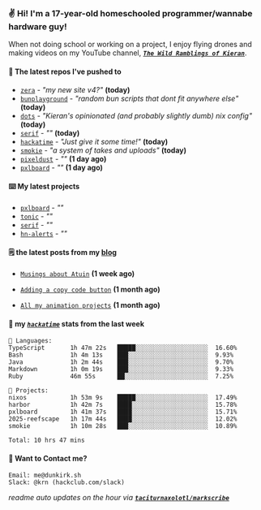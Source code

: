 ### ✌️ Hi! I'm a 17-year-old homeschooled programmer/wannabe hardware guy!

When not doing school or working on a project, I enjoy flying drones and making videos on my YouTube channel, [**_`The Wild Ramblings of Kieran`_**](https://youtube.com/@kieran.rambles).

#### 👷 The latest repos I've pushed to

- [`zera`](https://github.com/taciturnaxolotl/zera) - _"my new site v4?"_ **(today)**
- [`bunplayground`](https://github.com/taciturnaxolotl/bunplayground) - _"random bun scripts that dont fit anywhere else"_ **(today)**
- [`dots`](https://github.com/taciturnaxolotl/dots) - _"Kieran's opinionated (and probably slightly dumb) nix config"_ **(today)**
- [`serif`](https://github.com/taciturnaxolotl/serif) - _""_ **(today)**
- [`hackatime`](https://github.com/hackclub/hackatime) - _"Just give it some time!"_ **(today)**
- [`smokie`](https://github.com/taciturnaxolotl/smokie) - _"a system of takes and uploads"_ **(today)**
- [`pixeldust`](https://github.com/hackclub/pixeldust) - _""_ **(1 day ago)**
- [`pxlboard`](https://github.com/taciturnaxolotl/pxlboard) - _""_ **(1 day ago)**

#### ⌨️ My latest projects

- [`pxlboard`](https://github.com/taciturnaxolotl/pxlboard) - _""_
- [`tonic`](https://github.com/taciturnaxolotl/tonic) - _""_
- [`serif`](https://github.com/taciturnaxolotl/serif) - _""_
- [`hn-alerts`](https://github.com/taciturnaxolotl/hn-alerts) - _""_

#### 🗒️ the latest posts from my [blog](https://dunkirk.sh)

- [`Musings about Atuin`](https://dunkirk.sh/blog/atuin/) **(1 week ago)**

- [`Adding a copy code button`](https://dunkirk.sh/blog/adding-a-copy-button/) **(1 month ago)**

- [`All my animation projects`](https://dunkirk.sh/blog/my-animations/) **(1 month ago)**



#### 📡 my [_`hackatime`_](https://waka.hackclub.com) stats from the last week

```text
💾 Languages:
TypeScript       1h 47m 22s   █████░░░░░░░░░░░░░░░░░░░░  16.60%
Bash             1h 4m 13s    ███░░░░░░░░░░░░░░░░░░░░░░  9.93%
Java             1h 2m 44s    ███░░░░░░░░░░░░░░░░░░░░░░  9.70%
Markdown         1h 0m 19s    ███░░░░░░░░░░░░░░░░░░░░░░  9.33%
Ruby             46m 55s      ██░░░░░░░░░░░░░░░░░░░░░░░  7.25%

💼 Projects:
nixos            1h 53m 9s    █████░░░░░░░░░░░░░░░░░░░░  17.49%
harbor           1h 42m 7s    ████░░░░░░░░░░░░░░░░░░░░░  15.78%
pxlboard         1h 41m 37s   ████░░░░░░░░░░░░░░░░░░░░░  15.71%
2025-reefscape   1h 17m 44s   ████░░░░░░░░░░░░░░░░░░░░░  12.02%
smokie           1h 10m 28s   ███░░░░░░░░░░░░░░░░░░░░░░  10.89%

Total: 10 hrs 47 mins
```

#### 📮 Want to Contact me?

```text
Email: me@dunkirk.sh
Slack: @krn (hackclub.com/slack)
```

_readme auto updates on the hour via [**`taciturnaxolotl/markscribe`**](https://github.com/taciturnaxolotl/markscribe)_

